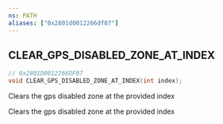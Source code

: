 ```yaml
---
ns: PATH
aliases: ["0x2801d0012266df07"]
---
```

## CLEAR_GPS_DISABLED_ZONE_AT_INDEX

```c
// 0x2801D0012266DF07
void CLEAR_GPS_DISABLED_ZONE_AT_INDEX(int index);
```

Clears the gps disabled zone at the provided index

Clears the gps disabled zone at the provided index


